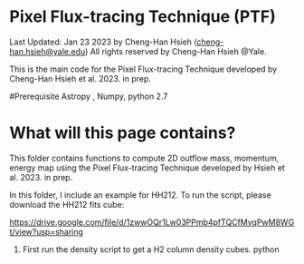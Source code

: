 # Pixel Flux-tracing Technique (PTF)
Last Updated: Jan 23 2023 by Cheng-Han Hsieh (cheng-han.hsieh@yale.edu) 
All rights reserved by Cheng-Han Hsieh @Yale.

This is the main code for the Pixel Flux-tracing Technique developed by Cheng-Han Hsieh et al. 2023. in prep.

#Prerequisite
Astropy , Numpy, python 2.7

# What will this page contains? 
This folder contains functions to compute 2D outflow mass, momentum, energy map using the Pixel Flux-tracing Technique developed by Hsieh et al. 2023. in prep.


In this folder, I include an example for HH212. To run the script, please download the HH212 fits cube: 

https://drive.google.com/file/d/1zwwOQr1Lw03PPmb4pfTQCfMvqPwM8WGt/view?usp=sharing

1. First run the density script to get a H2 column density cubes. 
python 

